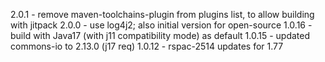 2.0.1 - remove maven-toolchains-plugin from plugins list, to allow building with jitpack
2.0.0 - use log4j2; also initial version for open-source
1.0.16 - build with Java17 (with j11 compatibility mode) as default
1.0.15 - updated commons-io to 2.13.0 (j17 req)
1.0.12 - rspac-2514 updates for 1.77
